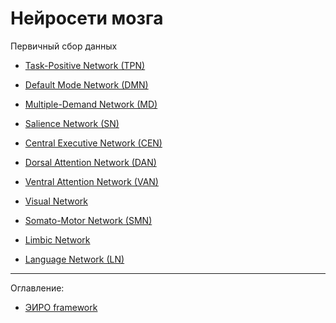 # Нейросети мозга

Первичный сбор данных

- [Task-Positive Network (TPN)](/brain-networks/task-positive-network-tpn.md)

- [Default Mode Network (DMN)](/brain-networks/default-mode-network-dmn.md)

- [Multiple-Demand Network (MD)](/brain-networks/multiple-demand-network-md.md)

- [Salience Network (SN)](/brain-networks/salience-network-sn.md)

- [Central Executive Network (CEN)](/brain-networks/central-executive-network-cen.md)

- [Dorsal Attention Network (DAN)](/brain-networks/dorsal-attention-network-dan.md)

- [Ventral Attention Network (VAN)](/brain-networks/ventral-attention-network-van.md)

- [Visual Network](/brain-networks/visual-network.md)

- [Somato-Motor Network (SMN)](/brain-networks/somato-motor-network-smn.md)

- [Limbic Network](/brain-networks/limbic-network.md)

- [Language Network (LN)](/brain-networks/language-network-ln.md)


---


Оглавление:

- [ЭИРО framework](/README.md)





